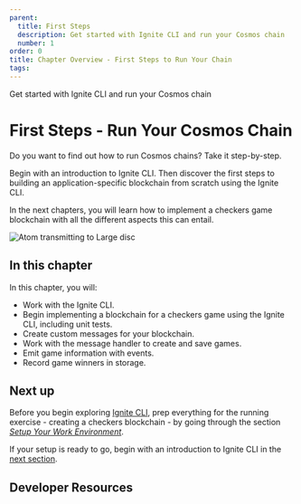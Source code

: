 ```yaml
---
parent:
  title: First Steps
  description: Get started with Ignite CLI and run your Cosmos chain
  number: 1
order: 0
title: Chapter Overview - First Steps to Run Your Chain
tags:
---
```


<div class="tm-overline tm-rf-1 tm-lh-title tm-medium tm-muted">Get started with Ignite CLI and run your Cosmos chain</div>
<h1 class="mt-4 mb-6">First Steps - Run Your Cosmos Chain</h1>

Do you want to find out how to run Cosmos chains? Take it step-by-step.

Begin with an introduction to Ignite CLI. Then discover the first steps to building an application-specific blockchain from scratch using the Ignite CLI.

In the next chapters, you will learn how to implement a checkers game blockchain with all the different aspects this can entail.

![Atom transmitting to Large disc](/ida_dev_portal_lp_hero-02.png)

## In this chapter

<HighlightBox type="learning">

In this chapter, you will:

* Work with the Ignite CLI.
* Begin implementing a blockchain for a checkers game using the Ignite CLI, including unit tests.
* Create custom messages for your blockchain.
* Work with the message handler to create and save games.
* Emit game information with events.
* Record game winners in storage.

</HighlightBox>

<card-module/>

## Next up

Before you begin exploring [Ignite CLI](./1-ignitecli.md), prep everything for the running exercise - creating a checkers blockchain - by going through the section _[Setup Your Work Environment](/tutorials/2-setup/index.md)_.

If your setup is ready to go, begin with an introduction to Ignite CLI in the [next section](./1-ignitecli.md).

## Developer Resources

<div v-for="resource in $themeConfig.resources">
  <Resource
    :title="resource.title"
    :description="resource.description"
    :links="resource.links"
    :image="resource.image"
    :large="true"
  />
  <br/>
</div>
